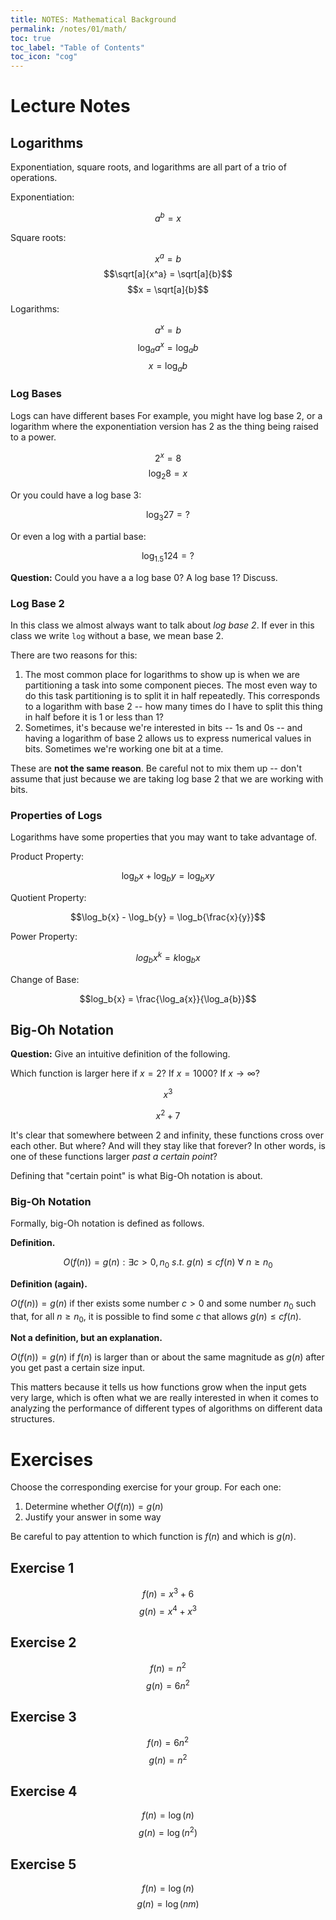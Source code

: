 ```yaml
---
title: NOTES: Mathematical Background
permalink: /notes/01/math/
toc: true
toc_label: "Table of Contents"
toc_icon: "cog"
---
```


# Lecture Notes

## Logarithms

Exponentiation, square roots, and logarithms are all part of a trio of operations. 

Exponentiation:

$$a^b = x$$

Square roots:

$$x^a = b$$
$$\sqrt[a]{x^a} = \sqrt[a]{b}$$
$$x = \sqrt[a]{b}$$

Logarithms:

$$a^x = b$$
$$\log_a{a^x} = \log_a{b}$$
$$x = \log_a{b}$$

### Log Bases

Logs can have different bases For example, you might have log base 2, or a logarithm where the exponentiation version has 2 as the thing being raised to a power. 

$$2^x = 8$$
$$\log_2{8} = x$$

Or you could have a log base 3:

$$\log_3{27} = ?$$

Or even a log with a partial base:

$$\log_{1.5}{124} = ?$$

**Question:** Could you have a a log base 0? A log base 1? Discuss.

### Log Base 2

In this class we almost always want to talk about _log base 2_. If ever in this class we write `log` without a base, we mean base 2. 

There are two reasons for this:

1. The most common place for logarithms to show up is when we are partitioning a task into some component pieces. The most even way to do this task partitioning is to split it in half repeatedly. This corresponds to a logarithm with base 2 -- how many times do I have to split this thing in half before it is 1 or less than 1? 
2. Sometimes, it's because we're interested in bits -- 1s and 0s -- and having a logarithm of base 2 allows us to express numerical values in bits. Sometimes we're working one bit at a time. 

These are **not the same reason**. Be careful not to mix them up -- don't assume that just because we are taking log base 2 that we are working with bits. 

### Properties of Logs 

Logarithms have some properties that you may want to take advantage of.

Product Property:

$$\log_b{x} + \log_b{y} = \log_b{xy}$$

Quotient Property:

$$\log_b{x} - \log_b{y} = \log_b{\frac{x}{y}}$$

Power Property:

$$log_b{x^k} = k\log_b{x}$$

Change of Base:

$$log_b{x} = \frac{\log_a{x}}{\log_a{b}}$$

## Big-Oh Notation

**Question:** Give an intuitive definition of the following.

Which function is larger here if $x=2$? If $x=1000$? If $x \to \infty$?

$$x^3$$

$$x^2 + 7$$

It's clear that somewhere between 2 and infinity, these functions cross over each other. But where? And will they stay like that forever? In other words, is one of these functions larger _past a certain point_?

Defining that "certain point" is what Big-Oh notation is about. 

### Big-Oh Notation

Formally, big-Oh notation is defined as follows. 

**Definition.** 

$$O(f(n)) = {g(n) : \exists c > 0, n_0\  s.t.\ g(n) \leq cf(n)\ \forall\ n \geq n_0}$$

**Definition (again).**

$O(f(n)) = g(n)$ if ther exists some number $c > 0$ and some number $n_0$ such that, for all $n \geq n_0$, it is possible to find some $c$ that allows $g(n) \leq cf(n)$. 

**Not a definition, but an explanation.**

$O(f(n)) = g(n)$ if $f(n)$ is larger than or about the same magnitude as $g(n)$ after you get past a certain size input. 

This matters because it tells us how functions grow when the input gets very large, which is often what we are really interested in when it comes to analyzing the performance of different types of algorithms on different data structures. 

# Exercises

Choose the corresponding exercise for your group. For each one:

1. Determine whether $O(f(n)) = g(n)$
2. Justify your answer in some way

Be careful to pay attention to which function is $f(n)$ and which is $g(n)$. 

## Exercise 1

$$f(n) = x^3 + 6$$
$$g(n) = x^4 + x^3$$

## Exercise 2

$$f(n) = n^2$$
$$g(n) = 6n^2$$

## Exercise 3

$$f(n) = 6n^2$$
$$g(n) = n^2$$

## Exercise 4

$$f(n) = \log(n)$$
$$g(n) = \log(n^2)$$

## Exercise 5

$$f(n) = \log(n)$$
$$g(n) = \log(nm)$$
